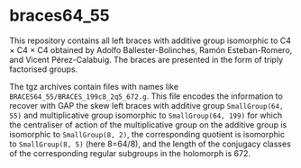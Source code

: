 # braces64_55
This repository contains all left braces with additive group isomorphic to C4 × C4 × C4 obtained by Adolfo Ballester-Bolinches, Ramón Esteban-Romero, and Vicent Pérez-Calabuig.
The braces are presented in the form of triply factorised groups.

The tgz archives contain files with names like `BRACES64_55/BRACES_199c8_2q5_672.g`. This file encodes the information to recover with GAP the skew left braces with additive group `SmallGroup(64, 55)` and multiplicative group isomorphic to `SmallGroup(64, 199)` for which the centraliser of action of the multiplicative group on the additive group is isomorphic to `SmallGroup(8, 2)`, the corresponding quotient is isomorphic to   `SmallGroup(8, 5)` (here 8=64/8), and the length of the conjugacy classes of the corresponding regular subgroups in the holomorph is 672.
